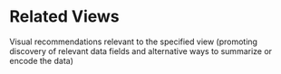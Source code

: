 # Related Views

Visual recommendations relevant to the specified view \(promoting discovery of relevant data fields and alternative ways to summarize or encode the data\)

